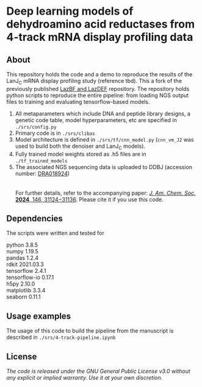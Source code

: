 # Deep learning models of dehydroamino acid reductases from 4-track mRNA display profiling data
 
## About

This repository holds the code and a demo to reproduce the results of the LanJ<sub>C</sub> mRNA display profiling study (reference tbd). This a fork of the previously published [LazBF and LazDEF](https://github.com/avngrdv/mRNA-display-deep-learning) repository. The repository holds python scripts to reproduce the entire pipeline: from loading NGS output files to training and evaluating tensorflow-based models.

1. All metaparameters which include DNA and peptide library designs, a genetic code table, model hyperparameters, etc are specified in ```./srs/config.py```
2. Primary code is in ```./srs/clibas```
3. Model architecture is defined in ```./srs/tf/cnn_model.py``` (```cnn_vm_J2``` was used to build both the denoiser and LanJ<sub>C</sub> models).
5. Fully trained model weights stored as .h5 files are in ```./tf_trained_models```
6. The associated NGS sequencing data is uploaded to DDBJ (accession number: [DRA018924](https://ddbj.nig.ac.jp/search/entry/sra-submission/DRA018924))
\
\
\
For further details, refer to the accompanying paper: [_J. Am. Chem. Soc._ **2024**, 146, 31124−31136](https://pubs.acs.org/doi/full/10.1021/jacs.4c11013). Please cite it if you use this code.

## Dependencies

The scripts were written and tested for 

python 3.8.5 \
numpy 1.19.5 \
pandas 1.2.4 \
rdkit 2021.03.3 \
tensorflow 2.4.1 \
tensorflow-io 0.17.1 \
h5py 2.10.0 \
matplotlib 3.3.4 \
seaborn 0.11.1

## Usage examples

The usage of this code to build the pipeline from the manuscript is described in  ```./srs/4-track-pipeline.ipynb```

## License

_The code is released under the GNU General Public License v3.0 without any explicit or implied warranty. Use it at your own discretion._
